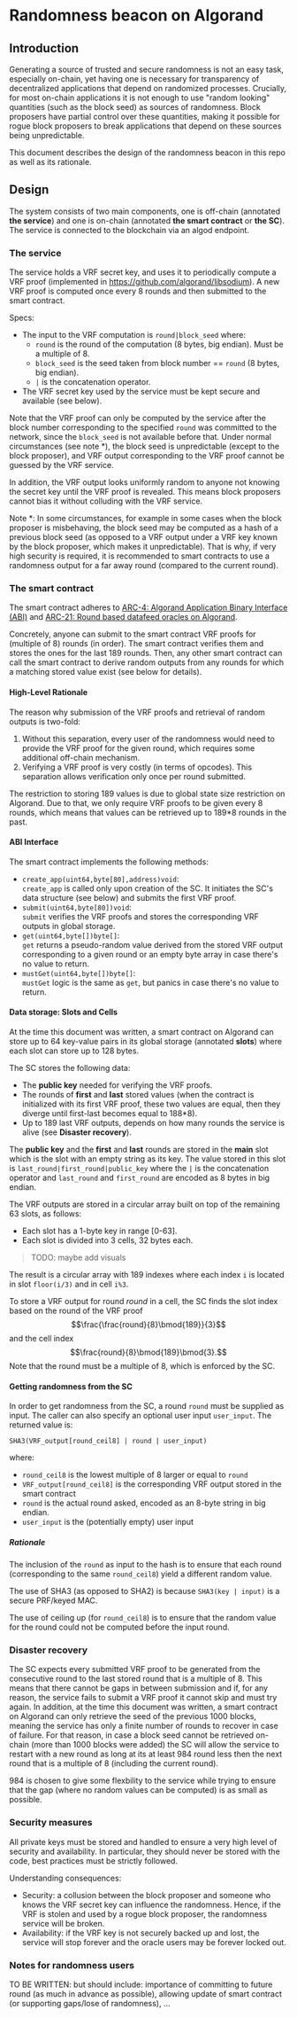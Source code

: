 # Randomness beacon on Algorand

## Introduction

Generating a source of trusted and secure randomness is not an easy task, especially on-chain, yet having one is necessary for transparency of decentralized applications that depend on randomized processes. Crucially, for most on-chain applications it is not enough to use "random looking" quantities (such as the block seed) as sources of randomness. Block proposers have partial control over these quantities, making it possible for rogue block proposers to break applications that depend on these sources being unpredictable.

This document describes the design of the randomness beacon in this repo as well as its rationale.

## Design

The system consists of two main components, one is off-chain (annotated **the service**) and one is on-chain (annotated **the smart contract** or **the SC**). The service is connected to the blockchain via an algod endpoint.

### The service

The service holds a VRF secret key, and uses it to periodically compute a VRF proof (implemented in https://github.com/algorand/libsodium). 
A new VRF proof is computed once every 8 rounds and then submitted to the smart contract.

Specs:  
- The input to the VRF computation is `round|block_seed` where:
  - `round` is the round of the computation (8 bytes, big endian). Must be a multiple of 8.
  - `block_seed` is the seed taken from block number == `round` (8 bytes, big endian).
  - `|` is the concatenation operator.
- The VRF secret key used by the service must be kept secure and available (see below).

Note that the VRF proof can only be computed by the service after the block number corresponding to the specified `round` was committed to the network, since the `block_seed` is not available before that.
Under normal circumstances (see note *), the block seed is unpredictable (except to the block proposer), and VRF output corresponding to the VRF proof cannot be guessed by the VRF service.

In addition, the VRF output looks uniformly random to anyone not knowing the secret key until the VRF proof is revealed.
This means block proposers cannot bias it without colluding with the VRF service.

Note *: In some circumstances, for example in some cases when the block proposer is misbehaving, the block seed may be computed as a hash of a previous block seed (as opposed to a VRF output under a VRF key known by the block proposer, which makes it unpredictable). That is why, if very high security is required, it is recommended to smart contracts to use a randomness output for a far away round (compared to the current round).

### The smart contract

The smart contract adheres to [ARC-4: Algorand Application Binary Interface (ABI)](https://arc.algorand.foundation/ARCs/arc-0004) and [ARC-21: Round based datafeed oracles on Algorand](https://github.com/algorandfoundation/ARCs/pull/76).

Concretely, anyone can submit to the smart contract VRF proofs for (multiple of 8) rounds (in order). 
The smart contract verifies them and stores the ones for the last 189 rounds. 
Then, any other smart contract can call the smart contract to derive random outputs from any rounds for which a matching stored value exist (see below for details).

#### High-Level Rationale

The reason why submission of the VRF proofs and retrieval of random outputs is two-fold:
1. Without this separation, every user of the randomness would need to provide the VRF proof for the given round, which requires some additional off-chain mechanism.
2. Verifying a VRF proof is very costly (in terms of opcodes). This separation allows verification only once per round submitted.

The restriction to storing 189 values is due to global state size restriction on Algorand.
Due to that, we only require VRF proofs to be given every 8 rounds, which means that values can be retrieved up to 189*8 rounds in the past.

#### ABI Interface

The smart contract implements the following methods:  
- `create_app(uint64,byte[80],address)void`:  
  `create_app` is called only upon creation of the SC. It initiates the SC's data structure (see below) and submits the first VRF proof.
- `submit(uint64,byte[80])void`:  
  `submit` verifies the VRF proofs and stores the corresponding VRF outputs in global storage.
- `get(uint64,byte[])byte[]`:  
  `get` returns a pseudo-random value derived from the stored VRF output corresponding to a given round or an empty byte array in case there's no value to return.
- `mustGet(uint64,byte[])byte[]`:  
  `mustGet` logic is the same as `get`, but panics in case there's no value to return.

#### Data storage: Slots and Cells

At the time this document was written, a smart contract on Algorand can store up to 64 key-value pairs in its global storage (annotated **slots**) where each slot can store up to 128 bytes.

The SC stores the following data:  
- The **public key** needed for verifying the VRF proofs.
- The rounds of **first** and **last** stored values (when the contract is initialized with its first VRF proof, these two values are equal, then they diverge until first-last becomes equal to 188*8).
- Up to 189 last VRF outputs, depends on how many rounds the service is alive (see **Disaster recovery**).

The **public key** and the **first** and **last** rounds are stored in the **main** slot which is the slot with an empty string as its key. The value stored in this slot is `last_round|first_round|public_key` where the `|` is the concatenation operator and `last_round` and `first_round` are encoded as 8 bytes in big endian.

The VRF outputs are stored in a circular array built on top of the remaining 63 slots, as follows:  
- Each slot has a 1-byte key in range [0-63].
- Each slot is divided into 3 cells, 32 bytes each.

>TODO: maybe add visuals

The result is a circular array with 189 indexes where each index `i` is located in slot `floor(i/3)` and in cell `i%3`.

To store a VRF output for round $round$ in a cell, the SC finds the slot index based on the round of the VRF proof $$\frac{\frac{round}{8}\bmod{189}}{3}$$ and the cell index $$\frac{round}{8}\bmod{189}\bmod{3}.$$ 
Note that the round must be a multiple of 8, which is enforced by the SC.

#### Getting randomness from the SC

In order to get randomness from the SC, a round `round` must be supplied as input.
The caller can also specify an optional user input `user_input`.
The returned value is:

```
SHA3(VRF_output[round_ceil8] | round | user_input)
```

where:
* `round_ceil8` is the lowest multiple of 8 larger or equal to `round`
* `VRF_output[round_ceil8]` is the corresponding VRF output stored in the smart contract
* `round` is the actual round asked, encoded as an 8-byte string in big endian.
* `user_input` is the (potentially empty) user input

##### Rationale

The inclusion of the `round` as input to the hash is to ensure that each round (corresponding to the same `round_ceil8`) yield a different random value.

The use of SHA3 (as opposed to SHA2) is because `SHA3(key | input)` is a secure PRF/keyed MAC.

The use of ceiling up (for `round_ceil8`) is to ensure that the random value for the round could not be computed before the input round.

### Disaster recovery

The SC expects every submitted VRF proof to be generated from the consecutive round to the last stored round that is a multiple of 8. This means that there cannot be gaps in between submission and if, for any reason, the service fails to submit a VRF proof it cannot skip and must try again. In addition, at the time this document was written, a smart contract on Algorand can only retrieve the seed of the previous 1000 blocks, meaning the service has only a finite number of rounds to recover in case of failure. For that reason, in case a block seed cannot be retrieved on-chain (more than 1000 blocks were added) the SC will allow the service to restart with a new round as long at its at least 984 round less then the next round that is a multiple of 8 (including the current round).

984 is chosen to give some flexbility to the service while trying to ensure that the gap (where no random values can be computed) is as small as possible.

### Security measures

All private keys must be stored and handled to ensure a very high level of security and availability. In particular, they should never be stored with the code, best practices must be strictly followed.

Understanding consequences:
* Security: a collusion between the block proposer and someone who knows the VRF secret key can influence the randomness. Hence, if the VRF is stolen and used by a rogue block proposer, the randomness service will be broken.
* Availability: if the VRF key is not securely backed up and lost, the service will stop forever and the oracle users may be forever locked out.

### Notes for randomness users

TO BE WRITTEN: but should include: importance of committing to future round (as much in advance as possible), allowing update of smart contract (or supporting gaps/lose of randomness), ...




